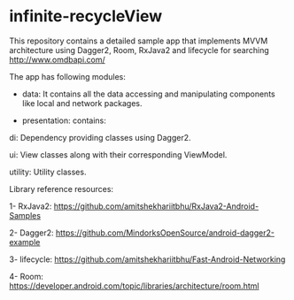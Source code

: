 # infinite-recycleView

This repository contains a detailed sample app that implements MVVM architecture using Dagger2, Room, RxJava2 and lifecycle for searching http://www.omdbapi.com/ 

The app has following modules:

- data: It contains all the data accessing and manipulating components like local and network packages.

- presentation: contains: 

di: Dependency providing classes using Dagger2.

ui: View classes along with their corresponding ViewModel.

utility: Utility classes.




Library reference resources:

1- RxJava2: https://github.com/amitshekhariitbhu/RxJava2-Android-Samples

2- Dagger2: https://github.com/MindorksOpenSource/android-dagger2-example

3- lifecycle: https://github.com/amitshekhariitbhu/Fast-Android-Networking

4- Room: https://developer.android.com/topic/libraries/architecture/room.html
